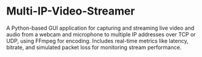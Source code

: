 # Multi-IP-Video-Streamer
A Python-based GUI application for capturing and streaming live video and audio from a webcam and microphone to multiple IP addresses over TCP or UDP, using FFmpeg for encoding. Includes real-time metrics like latency, bitrate, and simulated packet loss for monitoring stream performance.
